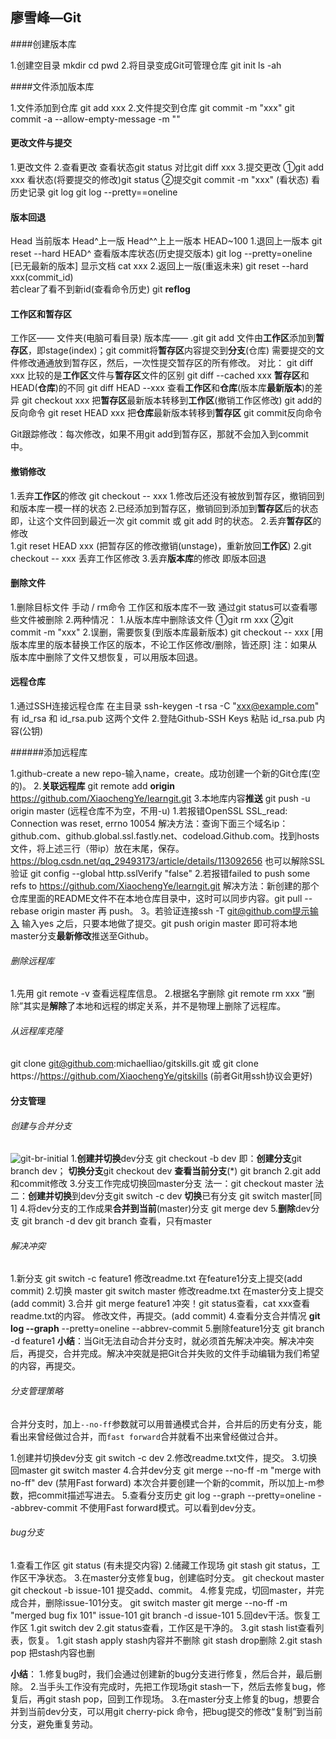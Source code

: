 ## 廖雪峰—Git

####创建版本库

1.创建空目录	mkdir cd pwd
2.将目录变成Git可管理仓库	git init	ls -ah

####文件添加版本库

1.文件添加到仓库	git add xxx
2.文件提交到仓库	git commit -m "xxx"		git commit -a --allow-empty-message -m ""

#### 更改文件与提交

1.更改文件
2.查看更改	查看状态git status	对比git diff xxx
3.提交更改	①git add xxx	看状态(将要提交的修改)git status	②提交git commit -m "xxx"	(看状态)
看历史记录	git log		git log --pretty==oneline

#### 版本回退

Head 当前版本	Head^上一版	 Head^^上上一版本	HEAD~100
1.退回上一版本	git reset --hard HEAD^
	查看版本库状态(历史提交版本)	git log --pretty=oneline	[已无最新的版本]
	显示文档 cat xxx
2.返回上一版(重返未来)		git reset --hard xxx(commit_id)		
	若clear了看不到新id(查看命令历史)	git **reflog**

#### 工作区和暂存区

工作区——	文件夹(电脑可看目录)
版本库——	.git
git add 文件由**工作区**添加到**暂存区**，即stage(index)；git commit将**暂存区**内容提交到**分支**(仓库)
需要提交的文件修改通通放到暂存区，然后，一次性提交暂存区的所有修改。
对比：
git diff xxx	比较的是**工作区**文件与**暂存区**文件的区别
git diff --cached xxx	**暂存区**和HEAD(**仓库**)的不同
git diff HEAD --xxx	查看**工作区**和**仓库**(版本库**最新版本**)的差异
git checkout xxx	把**暂存区**最新版本转移到**工作区**(撤销工作区修改)		git add的反向命令
git reset HEAD xxx	把**仓库**最新版本转移到**暂存区**	git commit反向命令

Git跟踪修改：每次修改，如果不用git add到暂存区，那就不会加入到commit中。

#### 撤销修改

1.丢弃**工作区**的修改	git checkout -- xxx
	1.修改后还没有被放到暂存区，撤销回到和版本库一模一样的状态
	2.已经添加到暂存区，撤销回到添加到**暂存区**后的状态
即，让这个文件回到最近一次 git commit 或 git add 时的状态。
2.丢弃**暂存区**的修改	
	1.git reset HEAD xxx	(把暂存区的修改撤销(unstage)，重新放回**工作区**)
	2.git checkout -- xxx 	丢弃工作区修改
3.丢弃**版本库**的修改	即版本回退

#### 删除文件

1.删除目标文件	手动 / rm命令
	工作区和版本库不一致	通过git status可以查看哪些文件被删除
2.两种情况：
	1.从版本库中删除该文件	①git rm xxx	②git commit -m "xxx"
	2.误删，需要恢复(到版本库最新版本)	git checkout -- xxx	[用版本库里的版本替换工作区的版本，不论工作区修改/删除，皆还原]
	注：如果从版本库中删除了文件又想恢复，可以用版本回退。

#### 远程仓库

1.通过SSH连接远程仓库		在主目录	ssh-keygen -t rsa -C "xxx@example.com"
	有 id_rsa 和 id_rsa.pub 这两个文件
2.登陆Github-SSH Keys		粘贴 id_rsa.pub 内容(公钥)

######添加远程库

1.github-create a new repo-输入name，create。成功创建一个新的Git仓库(空的)。
2.**关联远程库**	git remote add **origin** https://github.com/XiaochengYe/learngit.git
3.本地库内容**推送**	git push -u origin master	(远程仓库不为空，不用-u)
	1.若报错OpenSSL SSL_read: Connection was reset, errno 10054
	解决方法：查询下面三个域名ip：github.com、github.global.ssl.fastly.net、codeload.Github.com。找到hosts文件，将上述三行（带ip）放在末尾，保存。https://blog.csdn.net/qq_29493173/article/details/113092656
	也可以解除SSL验证	git config --global http.sslVerify "false"
	2.若报错failed to push some refs to https://github.com/XiaochengYe/learngit.git
	解决方法：新创建的那个仓库里面的README文件不在本地仓库目录中，这时可以同步内容。git pull --rebase origin master 再 push。
	3。若验证连接ssh -T git@github.com提示输入	输入yes
之后，只要本地做了提交。git push origin master	即可将本地master分支**最新修改**推送至Github。	

###### 删除远程库

1.先用 git remote -v 查看远程库信息。
2.根据名字删除	git remote rm xxx
“删除”其实是**解除**了本地和远程的绑定关系，并不是物理上删除了远程库。

###### 从远程库克隆

git clone git@github.com:michaelliao/gitskills.git 或 git clone https://https://github.com/XiaochengYe/gitskills
(前者Git用ssh协议会更好)

#### 分支管理

###### 创建与合并分支

![git-br-initial](\learngit\pic\0.png)
1.**创建并切换**dev分支	git checkout -b dev
		即：**创建分支**git branch dev； **切换分支**git checkout dev
	**查看当前分支**(*)	git branch
2.git add和commit修改
3.分支工作完成切换回master分支
	法一：git checkout master
	法二：**创建并切换**到dev分支git switch -c dev		**切换**已有分支	git switch master[同1]
4.将dev分支的工作成果**合并到当前**(master)分支	git merge dev
5.**删除**dev分支	git branch -d dev
	git branch 查看，只有master

###### 解决冲突

1.新分支	git switch -c feature1
	修改readme.txt		在feature1分支上提交(add commit)
2.切换 master		 git switch master
	修改readme.txt		在master分支上提交(add commit)
3.合并	git merge feature1
	冲突！git status查看，cat xxx查看readme.txt的内容。
	修改文件，再提交。(add commit)
4.查看分支合并情况	**git log --graph** --pretty=oneline --abbrev-commit
5.删除feature1分支	git branch -d feature1
**小结**：当Git无法自动合并分支时，就必须首先解决冲突。解决冲突后，再提交，合并完成。解决冲突就是把Git合并失败的文件手动编辑为我们希望的内容，再提交。

###### 分支管理策略

合并分支时，加上`--no-ff`参数就可以用普通模式合并，合并后的历史有分支，能看出来曾经做过合并，而`fast forward`合并就看不出来曾经做过合并。

1.创建并切换dev分支	git switch -c dev
2.修改readme.txt文件，提交。
3.切换回master		git switch master
4.合并dev分支	git merge --no-ff -m "merge with no-ff" dev		(禁用Fast forward)
	本次合并要创建一个新的commit，所以加上-m参数，把commit描述写进去。
5.查看分支历史	git log --graph --pretty=oneline --abbrev-commit
	不使用Fast forward模式。可以看到dev分支。

###### bug分支

1.查看工作区		git status 	(有未提交内容)
2.储藏工作现场	git stash
	git status，工作区干净状态。
3.在master分支修复bug，创建临时分支。
	git checkout master
	git checkout -b issue-101
	提交add、commit。
4.修复完成，切回master，并完成合并，删除issue-101分支。
	git switch master
	git merge --no-ff -m "merged bug fix 101" issue-101
	git branch -d issue-101
5.回dev干活。恢复工作区
	1.git switch dev
	2.git status查看，工作区是干净的。
	3.git stash list查看列表，恢复。
		1.git stash apply	stash内容并不删除		git stash drop删除
		2.git stash pop	把stash内容也删

**小结**：
1.修复bug时，我们会通过创建新的bug分支进行修复，然后合并，最后删除。
2.当手头工作没有完成时，先把工作现场git stash一下，然后去修复bug，修复后，再git stash pop，回到工作现场。
3.在master分支上修复的bug，想要合并到当前dev分支，可以用git cherry-pick <commit>命令，把bug提交的修改“复制”到当前分支，避免重复劳动。












